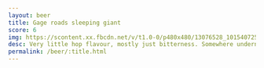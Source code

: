 ```yaml
---
layout: beer
title: Gage roads sleeping giant
score: 6
img: https://scontent.xx.fbcdn.net/v/t1.0-0/p480x480/13076528_10154072540798745_8824066737110537781_n.jpg?oh=0b65ef79aa7cb4de009e3dd9bc2196e0&oe=5876BD29
desc: Very little hop flavour, mostly just bitterness. Somewhere underneath there’s a nice flavour trying to break through
permalink: /beer/:title.html
---
```

